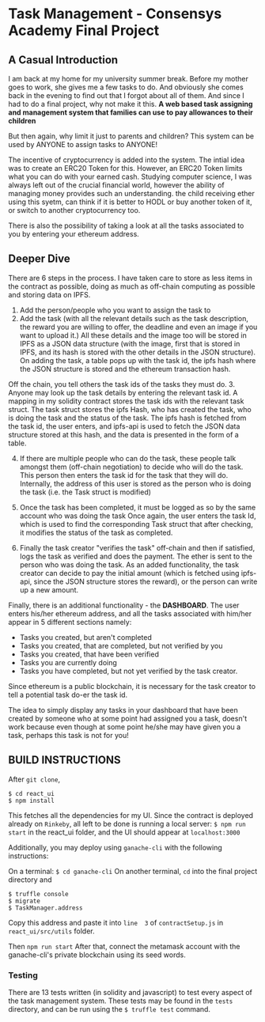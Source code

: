 # Task Management - Consensys Academy Final Project

## A Casual Introduction
I am back at my home for my university summer break. Before my mother goes to work, she gives me a few tasks to do. And obviously she comes back in the evening to find out that I forgot about all of them.  And since I had to do a final project, why not make it this. **A web based task assigning and management system that families can use to pay allowances to their children** 

But then again, why limit it just to parents and children? This system can be used by ANYONE to assign tasks to ANYONE!

The incentive of cryptocurrency is added into the system. The intial idea was to create an ERC20 Token for this. However, an ERC20 Token limits what you can do with your earned cash. Studying computer science, I was always left out of the crucial financial world, however the ability of managing money provides such an understanding. the child receiving ether using this syetm, can think if it is better to HODL or buy another token of it, or switch to another cryptocurrency too.

There is also the possibility of taking a look at all the tasks associated to you by entering your ethereum address.
## Deeper Dive
There are 6 steps in the process. I have taken care to store as less items in the contract as possible, doing as much as off-chain computing as possible and storing data on IPFS.

1. Add the person/people who you want to assign the task to
2. Add the task (with all the relevant details such as the task description, the reward you are willing to offer, the deadline and even an image if you want to upload it.)
All these details and the image too will be stored in IPFS as a JSON data structure (with the image, first that is stored in IPFS, and its hash is stored with the other details in the JSON structure). On adding the task, a table pops up with the task id, the ipfs hash where the JSON structure is stored and the ethereum transaction hash.

Off the chain, you tell others the task ids of the tasks they must do.
3. Anyone may look up the task details by entering the relevant task id. 
A mapping in my solidity contract stores the task ids with the relevant task struct. The task struct stores the ipfs Hash, who has created the task, who is doing the task and the status of the task.
The ipfs hash is fetched from the task id, the user enters, and ipfs-api is used to fetch the JSON data structure stored at this hash, and the data is presented in the form of a table.

4. If there are multiple people who can do the task, these people talk amongst them (off-chain negotiation) to decide who will do the task. This person then enters the task id for the task that they will do.
Internally, the address of this user is stored as the person who is doing the task (i.e. the Task struct is modified)

5. Once the task has been completed, it must be logged as so by the same account who was doing the task
Once again, the user enters the task Id, which is used to find the corresponding Task struct that after checking, it modifies the status of the task as completed.

6. Finally the task creator "verifies the task" off-chain and then if satisfied, logs the task as verified and does the payment. 
The ether is sent to the person who was doing the task. As an added functionality, the task creator can decide to pay the initial amount (which is fetched using ipfs-api, since the JSON structure stores the reward), or the person can write up a new amount.

Finally, there is an additional functionality - the **DASHBOARD**. The user enters his/her ethereum address, and all the tasks associated with him/her appear in 5 different sections namely:

- Tasks you created, but aren't completed
- Tasks you created, that are completed, but not verified by you
- Tasks you created, that have been verified
- Tasks you are currently doing
- Tasks you have completed, but not yet verified by the task creator.

Since ethereum is a public blockchain, it is necessary for the task creator to tell a potential task do-er the task id. 

The idea to simply display any tasks in your dashboard that have been created by someone who at some point had assigned you a task, doesn't work because even though at some point he/she may have given you a task, perhaps this task is not for you! 

## BUILD INSTRUCTIONS

After `git clone`,
``` 
$ cd react_ui
$ npm install
```
This fetches all the dependencies for my UI.
Since the contract is deployed already on `Rinkeby`, all left to be done is running a local server:
`$ npm run start` in the react_ui folder, and the UI should appear at `localhost:3000`

Additionally, you may deploy using `ganache-cli` with the following instructions:

On a terminal: `$ cd ganache-cli`
On another terminal, `cd` into the final project directory and 
``` 
$ truffle console
$ migrate
$ TaskManager.address
```
Copy this address and paste it into `line  3` of `contractSetup.js` in `react_ui/src/utils` folder.

Then `npm run start`
After that, connect the metamask account with the ganache-cli's private blockchain using its seed words.

### Testing
There are 13 tests written (in solidity and javascript) to test every aspect of the task management system. These tests may be found in the `tests` directory, and can be run using the `$ truffle test` command.

